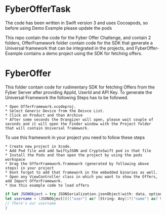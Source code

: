 # FyberOfferTask
The code has been written in Swift version 3 and uses Cocoapods, so before using Demo Example please update the pods

This repo contain the code for the Fyber Offer Challenge, and contain 2 folders, OfferFramework folder contain code for the SDK that generate a Universal framework that can be integrated in the projects, and FyberOffer-Example contains a demo project using the SDK for fetching offers.


# FyberOffer

This folder contain code for rudimentary SDK for fetching Offers from the Fyber Server after providing AppId, UserId and API Key. To generate the Universal Framework the following Steps has to be followed.


    * Open OfferFramework.xcodeproj.
    * Select Generic Device from the Deivce List.
    * Click on Product and than Archive
    * After some seconds the Orangizer will open, please wait couple of seconds and it will open the Finder window with the Project folder that will contain Universal framework.

To use this framework in your project you need to follow these steps

    * Create new project in Xcode.
    * Add Pod file and add SwiftyJSON and CryptoSwift pod in that file
    * Install the Pods and than open the project by using the pods workspace
    * Drag the OfferFramework.framework (generated by following above steps) in your project
    * Dont forget to add that framework in the embedded binaries as well.
    * Open any ViewController class in which you want to show the Offers, add Import OfferFramework.
    * Use this example code to load offers

```swift
if let JSONObject = try JSONSerialization.jsonObject(with: data, options: .allowFragments) as? [[String: Any]],
let username = (JSONObject[0]["user"] as? [String: Any])?["name"] as? String {
// There's our username
}
```


